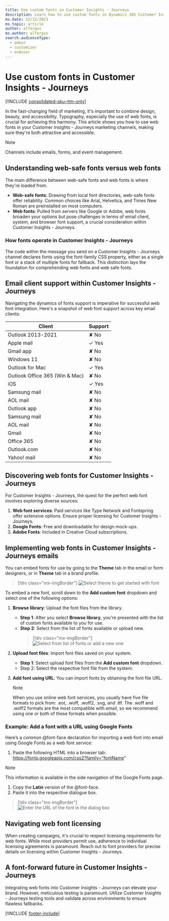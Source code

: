 ```yaml
---
title: Use custom fonts in Customer Insights - Journeys
description: Learn how to use custom fonts in Dynamics 365 Customer Insights - Journeys.
ms.date: 12/12/2023
ms.topic: article
author: alfergus
ms.author: alfergus
search.audienceType: 
  - admin
  - customizer
  - enduser
---
```


# Use custom fonts in Customer Insights - Journeys

[!INCLUDE [consolidated-sku-rtm-only](./includes/consolidated-sku-rtm-only.md)]

In the fast-changing field of marketing, it's important to combine design, beauty, and accessibility. Typography, especially the use of web fonts, is crucial for achieving this harmony. This article shows you how to use web fonts in your Customer Insights - Journeys marketing channels, making sure they're both attractive and accessible.

> [!NOTE]
> Channels include emails, forms, and event management.

## Understanding web-safe fonts versus web fonts

The main difference between web-safe fonts and web fonts is where they're loaded from.

- **Web-safe fonts**: Drawing from local font directories, web-safe fonts offer reliability. Common choices like Arial, Helvetica, and Times New Roman are preinstalled on most computers.
- **Web fonts**: Pulled from servers like Google or Adobe, web fonts broaden your options but pose challenges in terms of email client, system, and browser font support, a crucial consideration within Customer Insights - Journeys.

### How fonts operate in Customer Insights - Journeys

The code within the message you send on a Customer Insights - Journeys channel declares fonts using the font-family CSS property, either as a single font or a stack of multiple fonts for fallback. This distinction lays the foundation for comprehending web fonts and web safe fonts.

## Email client support within Customer Insights - Journeys

Navigating the dynamics of fonts support is imperative for successful web font integration. Here's a snapshot of web font support across key email clients:

| **Client** | **Support** |
|---|---|
| Outlook 2013-2021 | ✘ No |
| Apple mail | ✓ Yes |
| Gmail app | ✘ No |
| Windows 11 | ✘ No |
| Outlook for Mac | ✓ Yes |
| Outlook Office 365 (Win & Mac) | ✘ No |
| iOS | ✓ Yes |
| Samsung mail | ✘ No |
| AOL mail | ✘ No |
| Outlook app | ✘ No |
| Samsung mail  | ✘ No |
| AOL mail | ✘ No |
| Gmail | ✘ No |
| Office 365 | ✘ No |
| Outlook.com | ✘ No |
| Yahoo! mail | ✘ No |

## Discovering web fonts for Customer Insights - Journeys

For Customer Insights - Journeys, the quest for the perfect web font involves exploring diverse sources:
1. **Web font services**: Paid services like Type Network and Fontspring offer extensive options. Ensure proper licensing for Customer Insights - Journeys.
1. **Google Fonts**: Free and downloadable for design mock-ups.
1. **Adobe Fonts**: Included in Creative Cloud subscriptions.

## Implementing web fonts in Customer Insights - Journeys emails

You can embed fonts for use by going to the **Theme** tab in the email or form designers, or in **Theme** tab in a brand profile. 

> [!div class="mx-imgBorder"]
> ![Select theme to get started with font](media/select-theme-to-use-font.png "Select theme to get started with font")

To embed a new font, scroll down to the **Add custom font** dropdown and select one of the following options: 
1. **Browse library**: Upload the font files from the library.
    - **Step 1**: After you select **Browse library**, you're presented with the list of custom fonts available to you for use.
    - **Step 2**: Select from the list of fonts available or upload new.
      > [!div class="mx-imgBorder"]
      > ![Select from list of fonts or add a new one](media/select-fonts-from-list.png "Select from list of fonts or add a new one")
1. **Upload font files**: Import font files saved on your system.
    - **Step 1**: Select upload font files from the **Add custom font** dropdown.
    - Step 2: Select the respective font file from the system.
1. **Add font using URL**: You can import fonts by obtaining the font file URL.

    > [!NOTE]
    > When you use online web font services, you usually have five file formats to pick from: .eot, .woff, .woff2, .svg, and .ttf. The .woff and .woff2 formats are the most compatible with email, so we recommend using one or both of these formats when possible.

### Example: Add a font with a URL using Google Fonts

Here’s a common @font-face declaration for importing a web font into email using Google Fonts as a web font service:

1. Paste the following HTML into a browser tab: https://fonts.googleapis.com/css2?family="fontName"

> [!NOTE]
> This information is available in the side navigation of the Google Fonts page.

1. Copy the **Latin** version of the @font-face.
1. Paste it into the respective dialogue box.

> [!div class="mx-imgBorder"]
> ![Enter the URL of the font in the dialog box](media/enter-the-respective-font-url.png "Enter the URL of the font in the dialog box")

## Navigating web font licensing

When creating campaigns, it's crucial to respect licensing requirements for web fonts. While most providers permit use, adherence to individual licensing agreements is paramount. Reach out to font providers for precise details on licensing within Customer Insights - Journeys.

## A font-forward future in Customer Insights - Journeys

Integrating web fonts into Customer Insights - Journeys can elevate your brand. However, meticulous testing is paramount. Utilize Customer Insights - Journeys testing tools and validate across environments to ensure flawless fallbacks.

[!INCLUDE [footer-include](./includes/footer-banner.md)]